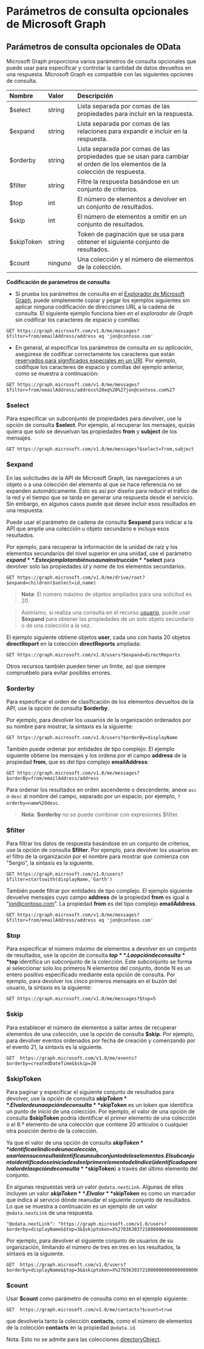# Parámetros de consulta opcionales de Microsoft Graph
## Parámetros de consulta opcionales de OData
Microsoft Graph proporciona varios parámetros de consulta opcionales que puede usar para especificar y controlar la cantidad de datos devueltos en una respuesta. Microsoft Graph es compatible con las siguientes opciones de consulta. 

|Nombre|Valor|Descripción|
|:---------------|:--------|:-------|
|$select|string|Lista separada por comas de las propiedades para incluir en la respuesta.|
|$expand|string|Lista separada por comas de las relaciones para expandir e incluir en la respuesta.  |
|$orderby|string|Lista separada por comas de las propiedades que se usan para cambiar el orden de los elementos de la colección de respuesta.|
|$filter|string|Filtre la respuesta basándose en un conjunto de criterios.|
|$top|int|El número de elementos a devolver en un conjunto de resultados.|
|$skip|int|El número de elementos a omitir en un conjunto de resultados.|
|$skipToken|string|Token de paginación que se usa para obtener el siguiente conjunto de resultados.|
|$count|ninguno|Una colección y el número de elementos de la colección.|


**Codificación de parámetros de consulta**

- Si prueba los parámetros de consulta en el [Explorador de Microsoft Graph](https://graphexplorer2.azurewebsites.net/), puede simplemente copiar y pegar los ejemplos siguientes sin aplicar ninguna codificación de direcciones URL a la cadena de consulta. El siguiente ejemplo funciona bien _en el explorador de Graph_ sin codificar los caracteres de espacio y comillas:
```http
GET https://graph.microsoft.com/v1.0/me/messages?$filter=from/emailAddress/address eq 'jon@contoso.com'
``` 
- En general, al especificar los parámetros de consulta _en su aplicación_, asegúrese de codificar correctamente los caracteres que están [reservados para significados especiales en un URI](https://tools.ietf.org/html/rfc3986#section-2.2). Por ejemplo, codifique los caracteres de espacio y comillas del ejemplo anterior, como se muestra a continuación:
```http
GET https://graph.microsoft.com/v1.0/me/messages?$filter=from/emailAddress/address%20eq%20%27jon@contoso.com%27
```

### $select
Para especificar un subconjunto de propiedades para devolver, use la opción de consulta **$select**. Por ejemplo, al recuperar los mensajes, quizás quiera que solo se devuelvan las propiedades **from** y **subject** de los mensajes.

```http
GET https://graph.microsoft.com/v1.0/me/messages?$select=from,subject
```

<!--For example, when retrieving the children of an item on a drive, you want to select that only the **name** and **size** properties of items are returned.

```http
GET https://graph.microsoft.com/v1.0/me/drive/root/children?$select=name,size
```

By submitting the request with the `$select=name,size` query string, the objects
in the response will only have those property values included. 


```json
{
  "value": [
    {
      "id": "13140a9sd9aba",
      "name": "Documents",
      "size": 1024
    },
    {
      "id": "123901909124a",
      "name": "Pictures",
      "size": 1012010210
    }
  ]
}
```--> 

### $expand

En las solicitudes de la API de Microsoft Graph, las navegaciones a un objeto o a una colección del elemento al que se hace referencia no se expanden automáticamente. Esto es así por diseño para reducir el tráfico de la red y el tiempo que se tarda en generar una respuesta desde el servicio. Sin embargo, en algunos casos puede que desee incluir esos resultados en una respuesta.

Puede usar el parámetro de cadena de consulta **$expand** para indicar a la API que amplíe una colección u objeto secundario e incluya esos resultados.

Por ejemplo, para recuperar la información de la unidad de raíz y los elementos secundarios del nivel superior en una unidad, use el parámetro **$expand**. Este ejemplo también usa una instrucción **$select** para devolver solo las propiedades _id_ y _name_ de los elementos secundarios.

```http
GET https://graph.microsoft.com/v1.0/me/drive/root?$expand=children($select=id,name)
```

>  **Nota**: El número máximo de objetos ampliados para una solicitud es 20. 

> Asimismo, si realiza una consulta en el recurso [usuario](http://graph.microsoft.io/en-us/docs/api-reference/v1.0/resources/user), puede usar **$expand** para obtener las propiedades de un solo objeto secundario o de una colección a la vez. 

El ejemplo siguiente obtiene objetos **user**, cada uno con hasta 20 objetos **directReport** en la colección **directReports** ampliada:
```http
GET https://graph.microsoft.com/v1.0/users?$expand=directReports
```
Otros recursos también pueden tener un límite, así que siempre compruébelo para evitar posibles errores.


<!---The following shows a sample result that is returned in the response body.-->


### $orderby

Para especificar el orden de clasificación de los elementos devueltos de la API, use la opción de consulta **$orderby**. 

Por ejemplo, para devolver los usuarios de la organización ordenados por su nombre para mostrar, la sintaxis es la siguiente:

```http
GET https://graph.microsoft.com/v1.0/users?$orderBy=displayName
``` 

También puede ordenar por entidades de tipo complejo. El ejemplo siguiente obtiene los mensajes y los ordena por el campo **address** de la propiedad **from**, que es del tipo complejo **emailAddress**:

```http
GET https://graph.microsoft.com/v1.0/me/messages?$orderBy=from/emailAddress/address
``` 

Para ordenar los resultados en orden ascendente o descendente, anexe `asc` o `desc` al nombre del campo, separado por un espacio, por ejemplo, `?orderby=name%20desc`.

 >  **Nota**: **$orderby** no se puede combinar con expresiones $filter.

### $filter
Para filtrar los datos de respuesta basándose en un conjunto de criterios, use la opción de consulta **$filter**. Por ejemplo, para devolver los usuarios en el filtro de la organización por el nombre para mostrar que comienza con "Sergio", la sintaxis es la siguiente.

```http
GET https://graph.microsoft.com/v1.0/users?$filter=startswith(displayName,'Garth')
```

También puede filtrar por entidades de tipo complejo. El ejemplo siguiente devuelve mensajes cuyo campo **address** de la propiedad **from** es igual a "jon@contoso.com". La propiedad **from** es del tipo complejo **emailAddress**.

```http
GET https://graph.microsoft.com/v1.0/me/messages?$filter=from/emailAddress/address eq 'jon@contoso.com'
``` 

### $top
Para especificar el número máximo de elementos a devolver en un conjunto de resultados, use la opción de consulta **$top**. La opción de consulta **$top** identifica un subconjunto de la colección. Este subconjunto se forma al seleccionar solo los primeros N elementos del conjunto, donde N es un entero positivo especificado mediante esta opción de consulta. Por ejemplo, para devolver los cinco primeros mensajes en el buzón del usuario, la sintaxis es la siguiente:

```http
GET https://graph.microsoft.com/v1.0/me/messages?$top=5
```

### $skip
Para establecer el número de elementos a saltar antes de recuperar elementos de una colección, use la opción de consulta **$skip**. Por ejemplo, para devolver eventos ordenados por fecha de creación y comenzando por el evento 21, la sintaxis es la siguiente.

```http
GET  https://graph.microsoft.com/v1.0/me/events?$orderby=createdDateTime&$skip=20
```

### $skipToken
Para paginar y especificar el siguiente conjunto de resultados para devolver, use la opción de consulta **$skipToken**.  El valor de una opción de consulta **$skipToken** es un token que identifica un punto de inicio de una colección. Por ejemplo, el valor de una opción de consulta **$skipToken** podría identificar el primer elemento de una colección o el 8.º elemento de una colección que contiene 20 artículos o cualquier otra posición dentro de la colección.

Ya que el valor de una opción de consulta **$skipToken** identifica el índice de una colección, usarla en su consulta identifica un subconjunto de los elementos. El subconjunto identificado se inicia desde el primer elemento del índice (identificado por el valor de la opción de consulta **$skipToken**) a través del último elemento del conjunto.

En algunas respuestas verá un valor `@odata.nextLink`. Algunas de ellas incluyen un valor **$skipToken**.  El valor **$skipToken** es como un marcador que indica al servicio dónde reanudar el siguiente conjunto de resultados.  Lo que se muestra a continuación es un ejemplo de un valor `@odata.nextLink` de una respuesta.

```
"@odata.nextLink": "https://graph.microsoft.com/v1.0/users?$orderby=displayName&$top=3&$skiptoken=X%2783630372100000000000000000000%27"
```

Por ejemplo, para devolver el siguiente conjunto de usuarios de su organización, limitando el número de tres en tres en los resultados, la sintaxis es la siguiente.

```http
GET  https://graph.microsoft.com/v1.0/users?$orderby=displayName&$top=3&$skiptoken=X%2783630372100000000000000000000%27
```

### $count
Usar **$count** como parámetro de consulta como en el ejemplo siguiente:
```http
GET  https://graph.microsoft.com/v1.0/me/contacts?$count=true
```
que devolvería tanto la colección **contacts**, como el número de elementos de la colección **contacts** en la propiedad `@odata.id`.

Nota: Esto no se admite para las colecciones [directoryObject](http://graph.microsoft.io/en-us/docs/api-reference/v1.0/resources/directoryobject).
